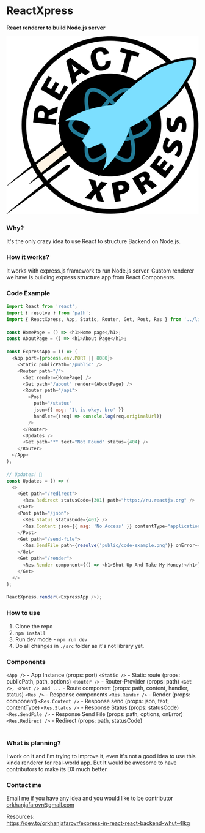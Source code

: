 # ReactXpress

**React renderer to build Node.js server**
<br />

![Planet Express](public/logo.svg)

### Why?

It's the only crazy idea to use React to structure Backend on Node.js.
<br />

### How it works?

It works with express.js framework to run Node.js server. Custom renderer we have is building express structure app from React Components.
<br />

### Code Example

```js
import React from 'react';
import { resolve } from 'path';
import { ReactXpress, App, Static, Router, Get, Post, Res } from '../lib';

const HomePage = () => <h1>Home page</h1>;
const AboutPage = () => <h1>About Page</h1>;

const ExpressApp = () => (
  <App port={process.env.PORT || 8080}>
    <Static publicPath="/public" />
    <Router path="/">
      <Get render={HomePage} />
      <Get path="/about" render={AboutPage} />
      <Router path="/api">
        <Post
          path="/status"
          json={{ msg: 'It is okay, bro' }}
          handler={(req) => console.log(req.originalUrl)}
        />
      </Router>
      <Updates />
      <Get path="*" text="Not Found" status={404} />
    </Router>
  </App>
);

// Updates! 🤩
const Updates = () => (
  <>
    <Get path="/redirect">
      <Res.Redirect statusCode={301} path="https://ru.reactjs.org" />
    </Get>
    <Post path="/json">
      <Res.Status statusCode={401} />
      <Res.Content json={{ msg: 'No Access' }} contentType="application/json" />
    </Post>
    <Get path="/send-file">
      <Res.SendFile path={resolve('public/code-example.png')} onError={console.log} />
    </Get>
    <Get path="/render">
      <Res.Render component={() => <h1>Shut Up And Take My Money!</h1>} />
    </Get>
  </>
);

ReactXpress.render(<ExpressApp />);
```

### How to use

1. Clone the repo
2. `npm install`
3. Run dev mode - `npm run dev`
4. Do all changes in `./src` folder as it's not library yet.

### Components

`<App />` - App Instance (props: port)
`<Static />` - Static route (props: publicPath, path, options)
`<Router />` - Router-Provider (props: path)
`<Get />, <Post /> and ...` - Route component (props: path, content, handler, status)
`<Res />` - Response components
`<Res.Render />` - Render (props: component)
`<Res.Content />` - Response send (props: json, text, contentType)
`<Res.Status />` - Response Status (props: statusCode)
`<Res.SendFile />` - Response Send File (props: path, options, onError)
`<Res.Redirect />` - Redirect (props: path, statusCode)
<br />
<br />

### What is planning?

I work on it and I'm trying to improve it, even it's not a good idea to use this kinda renderer for real-world app. But It would be awesome to have contributors to make its DX much better.

### Contact me

Email me if you have any idea and you would like to be contributor [orkhanjafarovr@gmail.com](mailto:orkhanjafarovr@gmail.com)

Resources: <br/>
https://dev.to/orkhanjafarovr/express-in-react-react-backend-whut-4lkg
